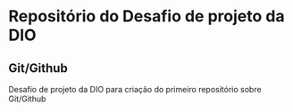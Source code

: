 # Repositório do Desafio de projeto da DIO
## Git/Github
Desafio de projeto da DIO para criação do primeiro repositório sobre Git/Github
